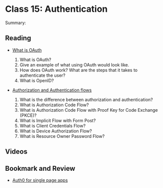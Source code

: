 Class 15: Authentication
========================

Summary:

Reading
-------

* [What is OAuth](https://www.csoonline.com/article/3216404/what-is-oauth-how-the-open-authorization-framework-works.html)

    1. What is OAuth?
    2. Give an example of what using OAuth would look like.
    3. How does OAuth work? What are the steps that it takes to authenticate the user?
    4. What is OpenID?
* [Authorization and Authentication flows](https://auth0.com/docs/flows)

    1. What is the difference between authorization and authentication?
    2. What is Authorization Code Flow?
    3. What is Authorization Code Flow with Proof Key for Code Exchange (PKCE)?
    4. What is Implicit Flow with Form Post?
    5. What is Client Credentials Flow?
    6. What is Device Authorization Flow?
    7. What is Resource Owner Password Flow?

Videos
------

Bookmark and Review
-------------------

* [Auth0 for single page apps](https://auth0.com/docs/libraries/auth0-react)
